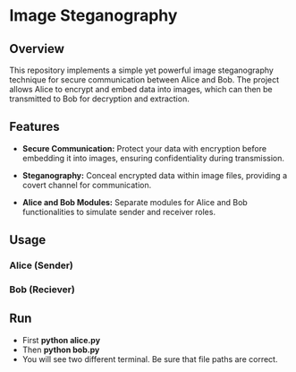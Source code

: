 # Image Steganography

## Overview

This repository implements a simple yet powerful image steganography technique for secure communication between Alice and Bob. The project allows Alice to encrypt and embed data into images, which can then be transmitted to Bob for decryption and extraction.

## Features

- **Secure Communication:** Protect your data with encryption before embedding it into images, ensuring confidentiality during transmission.

- **Steganography:** Conceal encrypted data within image files, providing a covert channel for communication.

- **Alice and Bob Modules:** Separate modules for Alice and Bob functionalities to simulate sender and receiver roles.

## Usage

### Alice (Sender)

### Bob (Reciever)

## Run
- First **python alice.py**
- Then **python bob.py**
- You will see two different terminal. Be sure that file paths are correct.
